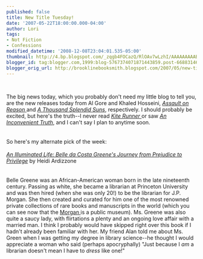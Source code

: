 ```yaml
---
published: false
title: New Title Tuesday!
date: '2007-05-22T18:00:00.000-04:00'
author: Lori
tags:
- Not Fiction
- Confessions
modified_datetime: '2008-12-08T23:04:01.535-05:00'
thumbnail: http://4.bp.blogspot.com/_zqgb4FOCazQ/RlOAv7wLzhI/AAAAAAAAABo/tyaHwRFHCpA/s72-c/illuminated.jpg
blogger_id: tag:blogger.com,1999:blog-5767374071871443859.post-6688314648188866716
blogger_orig_url: http://brooklinebooksmith.blogspot.com/2007/05/new-title-tuesday.html
---
```


<a href="http://4.bp.blogspot.com/_zqgb4FOCazQ/RlOAv7wLzhI/AAAAAAAAABo/tyaHwRFHCpA/s1600-h/illuminated.jpg"><img id="BLOGGER_PHOTO_ID_5067535566703939090" style="CURSOR: hand" alt="" src="http://4.bp.blogspot.com/_zqgb4FOCazQ/RlOAv7wLzhI/AAAAAAAAABo/tyaHwRFHCpA/s400/illuminated.jpg" border="0" /></a><br /><div><br /><div>The big news today, which you probably don't need my little blog to tell you, are the new releases today from Al Gore and Khaled Hosseini, <a href="http://brookline.booksense.com/NASApp/store/Product?s=showproduct&isbn=9781594201226"><em>Assault on Reason</em> </a>and <em><a href="http://brookline.booksense.com/NASApp/store/Product?s=showproduct&amp;isbn=9781594489501">A Thousand Splendid Suns</a></em>, respectively. I should probably be excited, but here's the truth--I never read <a href="http://brookline.booksense.com/NASApp/store/Product?s=showproduct&isbn=9781594480003"><em>Kite Runner </em></a>or saw <a href="http://brookline.booksense.com/NASApp/store/Product?s=showproduct&amp;isbn=9781594865671"><em>An Inconvenient Truth</em></a>, and I can't say I plan to anytime soon.<br /><br /><br /><div>So here's my alternate pick of the week:</div><br /><div><em><a href="http://brookline.booksense.com/NASApp/store/Product?s=showproduct&amp;isbn=9780393051049">An Illuminated Life: Belle da Costa Greene's Journey from Prejudice to Privilege</a></em> by Heidi Ardizzone</div><br /><br /><div>Belle Greene was an African-American woman born in the late nineteenth century. Passing as white, she became a librarian at Princeton University and was then hired (when she was only 20!) to be the librarian for J.P. Morgan. She then created and curated for him one of the most renowned private collections of rare books and manuscripts in the world (which you can see now that the <a href="http://www.themorgan.org/index.html">Morgan </a>is a public museum). Ms. Greene was also quite a saucy lady, with flirtations a plenty and an ongoing love affair with a married man. I think I probably would have skipped right over this book if I hadn't already been familiar with her. My friend Alan told me about Ms. Green when I was getting my degree in library science--he thought I would appreciate a woman who said (perhaps apocryphally) "Just because I <em>am</em> a librarian doesn't mean I have to <em>dress</em> like one!" </div></div></div>